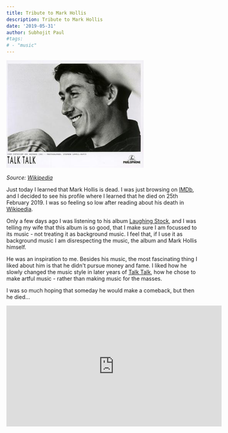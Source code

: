 ```yaml
---
title: Tribute to Mark Hollis
description: Tribute to Mark Hollis
date: '2019-05-31'
author: Subhojit Paul
#tags:
# - "music"
---
```


[![Mark Hollis](../images/mark_hollis/Mark_Hollis_1988.jpg)](../images/mark_hollis/Mark_Hollis_1988.jpg)

_Source: [Wikipedia](https://en.wikipedia.org/wiki/Mark_Hollis_(musician))_

Just today I learned that Mark Hollis is dead. I was just browsing on [IMDb](https://www.imdb.com/), and I decided to see his profile where I learned that he died on 25th February 2019. I was so feeling so low after reading about his death in [Wikipedia](https://en.wikipedia.org/wiki/Mark_Hollis_(musician)).

Only a few days ago I was listening to his album [Laughing Stock](https://en.wikipedia.org/wiki/Laughing_Stock), and I was telling my wife that this album is so good, that I make sure I am focussed to its music - not treating it as background music. I feel that, if I use it as background music I am disrespecting the music, the album and Mark Hollis himself.

He was an inspiration to me. Besides his music, the most fascinating thing I liked about him is that he didn't pursue money and fame. I liked how he slowly changed the music style in later years of [Talk Talk](https://en.wikipedia.org/wiki/Talk_Talk), how he chose to make artful music - rather than making music for the masses.

I was so much hoping that someday he would make a comeback, but then he died...

<iframe width="560" height="315" src="https://www.youtube.com/embed/gdAB4ZD98zM" frameborder="0" allow="autoplay; encrypted-media" allowfullscreen></iframe>
